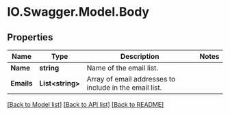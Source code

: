 # IO.Swagger.Model.Body
## Properties

Name | Type | Description | Notes
------------ | ------------- | ------------- | -------------
**Name** | **string** | Name of the email list.  | 
**Emails** | **List&lt;string&gt;** | Array of email addresses to include in the email list.  | 

[[Back to Model list]](../README.md#documentation-for-models) [[Back to API list]](../README.md#documentation-for-api-endpoints) [[Back to README]](../README.md)


